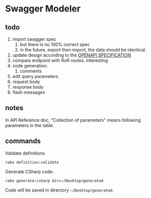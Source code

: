 # Swagger Modeler


## todo

1. import swagger spec
    1. but there is no 100% correct spec
    1. in the future, export then import, the data should be identical.
1. update design according to the [OPENAPI SPECIFICATION](http://swagger.io/specification/)
1. compare endpoint with RoR routes. interesting
1. code generation:
    1. comments
1. edit query parameters
1. request body
1. response body
1. flash messages


## notes

In API Reference doc, "Collection of parameters" means following parameters in the table.


## commands

Validate definitions:

```
rake definition:validate
```

Generate CSharp code:

```
rake generate:csharp dir=~/Desktop/generated
```

Code will be saved in directory `~/Desktop/generated`.
